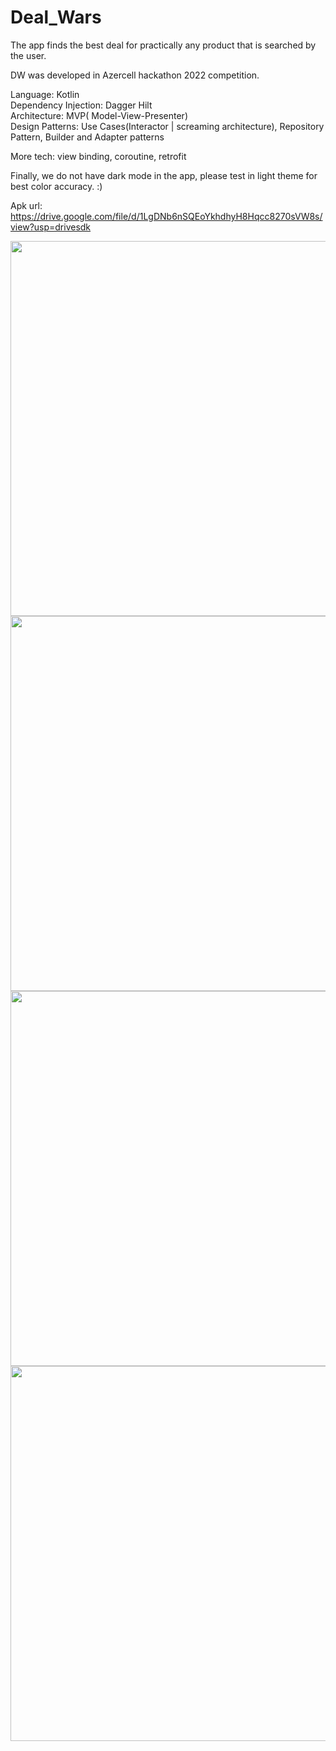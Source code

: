# Deal_Wars

The app finds the best deal for practically any product that is searched by the user.

DW was developed in Azercell hackathon 2022 competition.

Language: Kotlin<br>
Dependency Injection: Dagger Hilt<br>
Architecture: MVP( Model-View-Presenter)<br>
Design Patterns: Use Cases(Interactor | screaming architecture), Repository Pattern, Builder and Adapter patterns<br>

More tech: view binding, coroutine, retrofit<br>

Finally, we do not have dark mode in the app, please test in light theme for best color accuracy. :) <br>

Apk url: https://drive.google.com/file/d/1LgDNb6nSQEoYkhdhyH8Hqcc8270sVW8s/view?usp=drivesdk

<img src="https://user-images.githubusercontent.com/44206940/151042742-e3689707-6dff-498e-aa9c-fd2db5ae2131.png" height="600">
<img src="https://user-images.githubusercontent.com/44206940/151042757-74a3197c-9bef-477b-af81-96c5ffd6b8b9.png" height="600">
<img src="https://user-images.githubusercontent.com/44206940/151042760-6242337b-c224-49e2-826e-d1d9ac118a8b.png" height="600">
<img src="https://user-images.githubusercontent.com/44206940/151042762-3dbb3376-8265-45f3-99a5-438c06a8a035.png" height="600">
